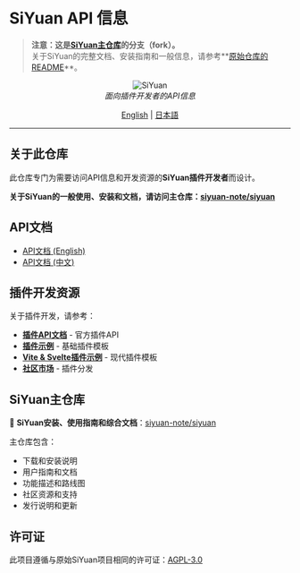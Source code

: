 # SiYuan API 信息

> **注意：这是[SiYuan主仓库](https://github.com/siyuan-note/siyuan)的分支（fork）。**  
> 关于SiYuan的完整文档、安装指南和一般信息，请参考**[原始仓库的README](https://github.com/siyuan-note/siyuan/blob/master/README.md)**。

<p align="center">
<img alt="SiYuan" src="https://b3log.org/images/brand/siyuan-128.png">
<br>
<em>面向插件开发者的API信息</em>
</p>

<p align="center">
<a href="README.md">English</a> | <a href="README_ja_JP.md">日本語</a>
</p>

---

## 关于此仓库

此仓库专门为需要访问API信息和开发资源的**SiYuan插件开发者**而设计。

**关于SiYuan的一般使用、安装和文档，请访问主仓库：[siyuan-note/siyuan](https://github.com/siyuan-note/siyuan)**

## API文档

* [API文档 (English)](API.md)
* [API文档 (中文)](API_zh_CN.md)

## 插件开发资源

关于插件开发，请参考：

* **[插件API文档](https://github.com/siyuan-note/petal)** - 官方插件API
* **[插件示例](https://github.com/siyuan-note/plugin-sample)** - 基础插件模板
* **[Vite & Svelte插件示例](https://github.com/siyuan-note/plugin-sample-vite-svelte)** - 现代插件模板
* **[社区市场](https://github.com/siyuan-note/bazaar)** - 插件分发

## SiYuan主仓库

🔗 **SiYuan安装、使用指南和综合文档**：[siyuan-note/siyuan](https://github.com/siyuan-note/siyuan)

主仓库包含：
- 下载和安装说明
- 用户指南和文档
- 功能描述和路线图
- 社区资源和支持
- 发行说明和更新

## 许可证

此项目遵循与原始SiYuan项目相同的许可证：[AGPL-3.0](LICENSE)
